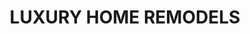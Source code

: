 ---
type: page
layout: remodel-portfolio
title: 'LUXURY HOME REMODELS'
url: /remodels
params:
page-status: 'remodels-portfolio'
pageImage: '/v1552686726/OnPoint%20Custom%20Homes/DSC_8477-1400x935.jpg'
pageTitle: 'LUXURY HOME REMODELS'
---